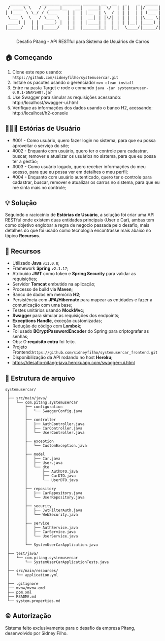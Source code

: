 <pre align="center">
  _______     _______ _______ ______ __  __   _    _  _____ ______ _____     _____          _____  
 / ____\ \   / / ____|__   __|  ____|  \/  | | |  | |/ ____|  ____|  __ \   / ____|   /\   |  __ \ 
| (___  \ \_/ / (___    | |  | |__  | \  / | | |  | | (___ | |__  | |__) | | |       /  \  | |__) |
 \___ \  \   / \___ \   | |  |  __| | |\/| | | |  | |\___ \|  __| |  _  /  | |      / /\ \ |  _  / 
 ____) |  | |  ____) |  | |  | |____| |  | | | |__| |____) | |____| | \ \  | |____ / ____ \| | \ \ 
|_____/   |_| |_____/   |_|  |______|_|  |_|  \____/|_____/|______|_|  \_\  \_____/_/    \_\_|  \_\

</pre>

<p align="center">Desafio Pitang - API RESTful para Sistema de Usuários de Carros </p>

## :house: Começando

1. Clone este repo usando: `https://github.com/sidneyfilho/systemusercar.git`
2. Instale os pacotes usando o gerenciador `mvn clean install`
3. Entre na pasta Target e rode o comando `java -jar systemcaruser-0.0.1-SNAPSHOT.jar`
4. Use Swagger para simular as requisições acessando: http://localhost/swagger-ui.html
5. Verifique as informações dos dados usando o banco H2, acessando: http://localhost/h2-console

## 👨🏼‍💻 Estórias de Usuário

* #001 - Como usuário, quero fazer login no sistema, para que eu possa aproveitar o serviço do site;
* #002 - Enquanto com usuário, quero ter o controle para cadastrar, buscar, remover e atualizar os usuários no sistema, para que eu possa ter a gestão;
* #003 - Como usuário logado, quero receber informações do meu acesso, para que eu possa ver em detalhes o meu perfil;
* #004 - Enquanto com usuário autenticado, quero ter o controle para cadastrar, buscar, remover e atualizar os carros no sistema, para que eu me sinta mais no controle;

## :bulb: Solução

Seguindo o raciocínio de **Estórias de Usuário**, a solução foi criar uma API RESTful onde existem duas entidades principais (User e Car), ambas tem como objetivo englobar a regra de negocio passada pelo desafio, mais detalhes do que foi usado como tecnologia encontrasse mais abaixo no tópico **Recursos**.

## :tada: Recursos

* Utilizado **Java** ``v11.0.8``;
* Framework **Spring** ``v2.1.17``;
* Atribuido **JWT** como token e **Spring Security** para validar as requisições;
* Servidor **Tomcat** embutido na aplicação;
* Processo de build via **Maven**;
* Banco de dados em memória **H2**;
* Persistência com **JPA/Hibernate** para mapear as entidades e fazer a comunicação com uma base;
* Testes unitários usando **MockMvc**;
* **Swagger** para simular as requisições dos endpoints;
* **Exceptions Handle**, exceção customizadas;
* Redução de código com **Lombok**;
* Foi usado **BCryptPasswordEncoder** do Spring para criptografar as senhas;
* Obs: O **requisito extra** foi feito.
* Projeto Frontend:`https://github.com/sidneyfilho/systemusercar_frontend.git`
* Disponibilização da API rodando no host **Heroku**;
* https://desafio-pitang-java.herokuapp.com/swagger-ui.html

## :file_folder: Estrutura de arquivo
```
systemusercar/
 │
 ├── src/main/java/
 │   └── com.pitang.systemusercar
 │       ├── configuration
 │       │   └── SwaggerConfig.java
 │       │
 │       ├── controller
 │       │   ├── AuthController.java
 │       │   ├── CarController.java
 │       │   └── UserController.java
 │       │
 │       ├── exception
 │       │   └── CustomException.java
 │       │
 │       ├── model
 │       │   ├── Car.java
 │       │   ├── User.java
 │       │   └── dto
 │       │       ├── AuthDTO.java
 │       │       ├── CarDTO.java
 │       │       └── UserDTO.java
 │       │
 │       ├── repository
 │       │   ├── CarRepository.java
 │       │   └── UserRepository.java
 │       │
 │       ├── security
 │       │   ├── JwtFilterAuth.java
 │       │   └── WebSecurity.java
 │       │
 │       ├── service
 │       │   ├── AuthService.java
 │       │   ├── CarService.java
 │       │   └── UserService.java
 │       │
 │       └── SystemUserCarApplication.java
 │
 ├── test/java/
 │   └── com.pitang.systemusercar
 │       └── SystemUserCarApplicationTests.java
 │
 ├── src/main/resources/
 │   └── application.yml
 │
 ├── .gitignore
 ├── mvnw/mvnw.cmd
 ├── pom.xml
 ├── README.md
 └── system.properties.md

```

## :copyright: Autorização
Sistema feito exclusivamente para o desafio da empresa Pitang, desenvolvido por Sidney Filho.
